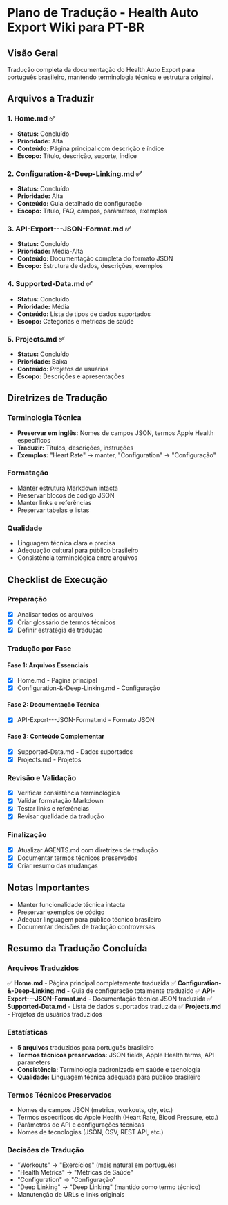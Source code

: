 # Plano de Tradução - Health Auto Export Wiki para PT-BR

## Visão Geral
Tradução completa da documentação do Health Auto Export para português brasileiro, mantendo terminologia técnica e estrutura original.

## Arquivos a Traduzir

### 1. Home.md ✅
- **Status:** Concluído
- **Prioridade:** Alta
- **Conteúdo:** Página principal com descrição e índice
- **Escopo:** Título, descrição, suporte, índice

### 2. Configuration-&-Deep-Linking.md ✅
- **Status:** Concluído
- **Prioridade:** Alta
- **Conteúdo:** Guia detalhado de configuração
- **Escopo:** Título, FAQ, campos, parâmetros, exemplos

### 3. API-Export---JSON-Format.md ✅
- **Status:** Concluído
- **Prioridade:** Média-Alta
- **Conteúdo:** Documentação completa do formato JSON
- **Escopo:** Estrutura de dados, descrições, exemplos

### 4. Supported-Data.md ✅
- **Status:** Concluído
- **Prioridade:** Média
- **Conteúdo:** Lista de tipos de dados suportados
- **Escopo:** Categorias e métricas de saúde

### 5. Projects.md ✅
- **Status:** Concluído
- **Prioridade:** Baixa
- **Conteúdo:** Projetos de usuários
- **Escopo:** Descrições e apresentações

## Diretrizes de Tradução

### Terminologia Técnica
- **Preservar em inglês:** Nomes de campos JSON, termos Apple Health específicos
- **Traduzir:** Títulos, descrições, instruções
- **Exemplos:** "Heart Rate" → manter, "Configuration" → "Configuração"

### Formatação
- Manter estrutura Markdown intacta
- Preservar blocos de código JSON
- Manter links e referências
- Preservar tabelas e listas

### Qualidade
- Linguagem técnica clara e precisa
- Adequação cultural para público brasileiro
- Consistência terminológica entre arquivos

## Checklist de Execução

### Preparação
- [x] Analisar todos os arquivos
- [x] Criar glossário de termos técnicos
- [x] Definir estratégia de tradução

### Tradução por Fase

#### Fase 1: Arquivos Essenciais
- [x] Home.md - Página principal
- [x] Configuration-&-Deep-Linking.md - Configuração

#### Fase 2: Documentação Técnica
- [x] API-Export---JSON-Format.md - Formato JSON

#### Fase 3: Conteúdo Complementar
- [x] Supported-Data.md - Dados suportados
- [x] Projects.md - Projetos

### Revisão e Validação
- [x] Verificar consistência terminológica
- [x] Validar formatação Markdown
- [x] Testar links e referências
- [x] Revisar qualidade da tradução

### Finalização
- [x] Atualizar AGENTS.md com diretrizes de tradução
- [x] Documentar termos técnicos preservados
- [x] Criar resumo das mudanças

## Notas Importantes
- Manter funcionalidade técnica intacta
- Preservar exemplos de código
- Adequar linguagem para público técnico brasileiro
- Documentar decisões de tradução controversas

## Resumo da Tradução Concluída

### Arquivos Traduzidos
✅ **Home.md** - Página principal completamente traduzida
✅ **Configuration-&-Deep-Linking.md** - Guia de configuração totalmente traduzido
✅ **API-Export---JSON-Format.md** - Documentação técnica JSON traduzida
✅ **Supported-Data.md** - Lista de dados suportados traduzida
✅ **Projects.md** - Projetos de usuários traduzidos

### Estatísticas
- **5 arquivos** traduzidos para português brasileiro
- **Termos técnicos preservados:** JSON fields, Apple Health terms, API parameters
- **Consistência:** Terminologia padronizada em saúde e tecnologia
- **Qualidade:** Linguagem técnica adequada para público brasileiro

### Termos Técnicos Preservados
- Nomes de campos JSON (metrics, workouts, qty, etc.)
- Termos específicos do Apple Health (Heart Rate, Blood Pressure, etc.)
- Parâmetros de API e configurações técnicas
- Nomes de tecnologias (JSON, CSV, REST API, etc.)

### Decisões de Tradução
- "Workouts" → "Exercícios" (mais natural em português)
- "Health Metrics" → "Métricas de Saúde"
- "Configuration" → "Configuração"
- "Deep Linking" → "Deep Linking" (mantido como termo técnico)
- Manutenção de URLs e links originais
